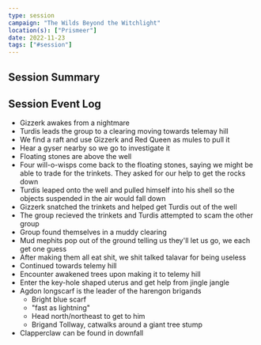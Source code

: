 ```yaml
---
type: session
campaign: "The Wilds Beyond the Witchlight"
location(s): ["Prismeer"]
date: 2022-11-23
tags: ["#session"]
---
```


## Session Summary

## Session Event Log

- Gizzerk awakes from a nightmare
- Turdis leads the group to a clearing moving towards telemay hill
- We find a raft and use Gizzerk and Red Queen as mules to pull it
- Hear a gyser nearby so we go to investigate it
- Floating stones are above the well
- Four will-o-wisps come back to the floating stones, saying we might be able to trade for the trinkets. They asked for our help to get the rocks down
- Turdis leaped onto the well and pulled himself into his shell so the objects suspended in the air would fall down
- Gizzerk snatched the trinkets and helped get Turdis out of the well
- The group recieved the trinkets and Turdis attempted to scam the other group
- Group found themselves in a muddy clearing
- Mud mephits pop out of the ground telling us they'll let us go, we each get one guess
- After making them all eat shit, we shit talked talavar for being useless
- Continued towards telemy hill
- Encounter awakened trees upon making it to telemy hill
- Enter the key-hole shaped uterus and get help from jingle jangle
- Agdon longscarf is the leader of the harengon brigands
	- Bright blue scarf
	- "fast as lightning"
	- Head north/northeast to get to him
	- Brigand Tollway, catwalks around a giant tree stump
- Clapperclaw can be found in downfall
